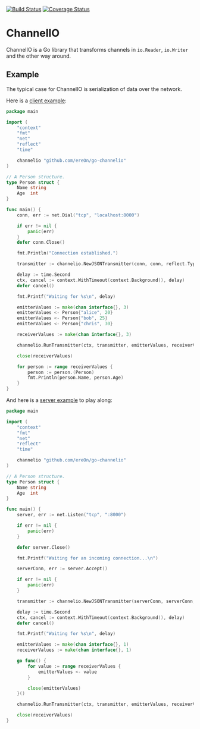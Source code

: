 [![Build Status](https://travis-ci.org/ereOn/go-channelio.svg?branch=master)](https://travis-ci.org/ereOn/go-channelio)
[![Coverage Status](https://coveralls.io/repos/github/ereOn/go-channelio/badge.svg?branch=master)](https://coveralls.io/github/ereOn/go-channelio?branch=master)

# ChannelIO

ChannelIO is a Go library that transforms channels in `io.Reader`, `io.Writer` and the other way around.

## Example

The typical case for ChannelIO is serialization of data over the network.

Here is a [client example](examples/client/client.go):

```go
package main

import (
	"context"
	"fmt"
	"net"
	"reflect"
	"time"

	channelio "github.com/ereOn/go-channelio"
)

// A Person structure.
type Person struct {
	Name string
	Age  int
}

func main() {
	conn, err := net.Dial("tcp", "localhost:8000")

	if err != nil {
		panic(err)
	}
	defer conn.Close()

	fmt.Println("Connection established.")

	transmitter := channelio.NewJSONTransmitter(conn, conn, reflect.TypeOf(Person{}))

	delay := time.Second
	ctx, cancel := context.WithTimeout(context.Background(), delay)
	defer cancel()

	fmt.Printf("Waiting for %s\n", delay)

	emitterValues := make(chan interface{}, 3)
	emitterValues <- Person{"alice", 20}
	emitterValues <- Person{"bob", 25}
	emitterValues <- Person{"chris", 30}

	receiverValues := make(chan interface{}, 3)

	channelio.RunTransmitter(ctx, transmitter, emitterValues, receiverValues)

	close(receiverValues)

	for person := range receiverValues {
		person := person.(Person)
		fmt.Println(person.Name, person.Age)
	}
}
```

And here is a [server example](examples/server/server.go) to play along:

```go
package main

import (
	"context"
	"fmt"
	"net"
	"reflect"
	"time"

	channelio "github.com/ereOn/go-channelio"
)

// A Person structure.
type Person struct {
	Name string
	Age  int
}

func main() {
	server, err := net.Listen("tcp", ":8000")

	if err != nil {
		panic(err)
	}

	defer server.Close()

	fmt.Printf("Waiting for an incoming connection...\n")

	serverConn, err := server.Accept()

	if err != nil {
		panic(err)
	}

	transmitter := channelio.NewJSONTransmitter(serverConn, serverConn, reflect.TypeOf(Person{}))

	delay := time.Second
	ctx, cancel := context.WithTimeout(context.Background(), delay)
	defer cancel()

	fmt.Printf("Waiting for %s\n", delay)

	emitterValues := make(chan interface{}, 1)
	receiverValues := make(chan interface{}, 1)

	go func() {
		for value := range receiverValues {
			emitterValues <- value
		}

		close(emitterValues)
	}()

	channelio.RunTransmitter(ctx, transmitter, emitterValues, receiverValues)

	close(receiverValues)
}
```
